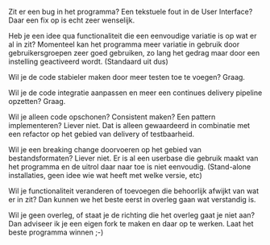 Zit er een bug in het programma? Een tekstuele fout in de User Interface?
Daar een fix op is echt zeer wenselijk.

Heb je een idee qua functionaliteit die een eenvoudige variatie is op wat er al in zit?
Momenteel kan het programma meer variatie in gebruik door gebruikersgroepen zeer goed gebruiken, zo lang het gedrag maar door een instelling geactiveerd wordt. (Standaard uit dus)

Wil je de code stabieler maken door meer testen toe te voegen?
Graag.

Wil je de code integratie aanpassen en meer een continues delivery pipeline opzetten?
Graag.

Wil je alleen code opschonen? Consistent maken? Een pattern implementeren?
Liever niet. Dat is alleen gewaardeerd in combinatie met een refactor op het gebied van delivery of testbaarheid.

Wil je een breaking change doorvoeren op het gebied van bestandsformaten?
Liever niet. Er is al een userbase die gebruik maakt van het programma en de uitrol daar naar toe is niet eenvoudig. (Stand-alone installaties, geen idee wie wat heeft met welke versie, etc)

Wil je functionaliteit veranderen of toevoegen die behoorlijk afwijkt van wat er in zit?
Dan kunnen we het beste eerst in overleg gaan wat verstandig is.

Wil je geen overleg, of staat je de richting die het overleg gaat je niet aan? 
Dan adviseer ik je een eigen fork te maken en daar op te werken. Laat het beste programma winnen ;-)
